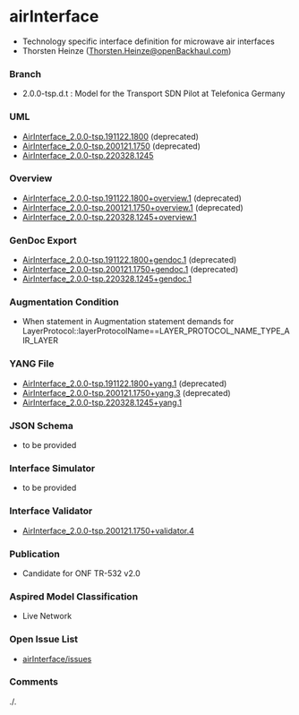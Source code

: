 # airInterface
- Technology specific interface definition for microwave air interfaces
- Thorsten Heinze (Thorsten.Heinze@openBackhaul.com)

### Branch
- 2.0.0-tsp.d.t : Model for the Transport SDN Pilot at Telefonica Germany

### UML
- [AirInterface_2.0.0-tsp.191122.1800](./AirInterface_2.0.0-tsp.191122.1800.zip) (deprecated)
- [AirInterface_2.0.0-tsp.200121.1750](./AirInterface_2.0.0-tsp.200121.1750.zip) (deprecated)
- [AirInterface_2.0.0-tsp.220328.1245](./AirInterface_2.0.0-tsp.220328.1245.zip)

### Overview 
- [AirInterface_2.0.0-tsp.191122.1800+overview.1](./AirInterface_2.0.0-tsp.191122.1800+overview.1.png) (deprecated)
- [AirInterface_2.0.0-tsp.200121.1750+overview.1](./AirInterface_2.0.0-tsp.200121.1750+overview.1.png) (deprecated)
- [AirInterface_2.0.0-tsp.220328.1245+overview.1](./AirInterface_2.0.0-tsp.220328.1245+overview.1.png)

### GenDoc Export
- [AirInterface_2.0.0-tsp.191122.1800+gendoc.1](./AirInterface_2.0.0-tsp.191122.1800+gendoc.1.docx) (deprecated)
- [AirInterface_2.0.0-tsp.200121.1750+gendoc.1](./AirInterface_2.0.0-tsp.200121.1750+gendoc.1.docx) (deprecated)
- [AirInterface_2.0.0-tsp.220328.1245+gendoc.1](./AirInterface_2.0.0-tsp.220328.1245+gendoc.1.docx)

### Augmentation Condition
- When statement in Augmentation statement demands for LayerProtocol::layerProtocolName==LAYER_PROTOCOL_NAME_TYPE_AIR_LAYER

### YANG File
- [AirInterface_2.0.0-tsp.191122.1800+yang.1](./AirInterface_2.0.0-tsp.191122.1800+yang.1.zip) (deprecated)
- [AirInterface_2.0.0-tsp.200121.1750+yang.3](./AirInterface_2.0.0-tsp.200121.1750+yang.3.zip) (deprecated)
- [AirInterface_2.0.0-tsp.220328.1245+yang.1](./AirInterface_2.0.0-tsp.220328.1245+yang.1.zip)

### JSON Schema
- to be provided

### Interface Simulator
- to be provided

### Interface Validator
- [AirInterface_2.0.0-tsp.200121.1750+validator.4](./AirInterface_2.0.0-tsp.200121.1750+validator.4.zip)

### Publication
- Candidate for ONF TR-532 v2.0 

### Aspired Model Classification
- Live Network

### Open Issue List
- [airInterface/issues](../../issues)

### Comments
./.
